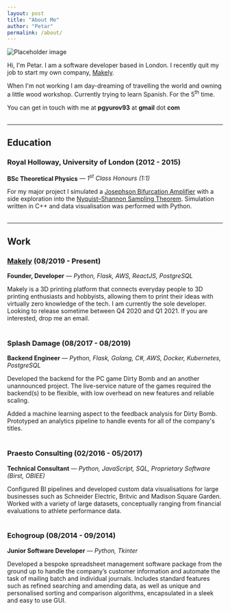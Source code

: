 ```yaml
---
layout: post
title: "About Me"
author: "Petar"
permalink: /about/
---
```


![Placeholder image](https://petargyurov-blog-assets.s3.eu-west-2.amazonaws.com/about/me.png "Placeholder image")

Hi, I'm Petar. I am a software developer based in London. I recently quit my job to start my own company, [Makely](https://makely.me).

When I'm not working I am day-dreaming of travelling the world and owning a little wood workshop. Currently trying to learn Spanish. For the 5<sup>th</sup> time.

You can get in touch with me at **pgyurov93** at **gmail** dot **com**
<br>
<br>
<hr>

## Education
### Royal Holloway, University of London (2012 - 2015)
**BSc Theoretical Physics** <cite>&mdash; 1<sup>st</sup> Class Honours (1:1)</cite>

For my major project I simulated a [Josephson Bifurcation Amplifier](https://en.wikipedia.org/wiki/Josephson_effect) with
a side exploration into the [Nyquist–Shannon Sampling Theorem](https://en.wikipedia.org/wiki/Nyquist%E2%80%93Shannon_sampling_theorem). Simulation written in C++ and data visualisation was performed with Python.
<br>
<br>
<hr>

## Work
### [Makely](https://makely.me) (08/2019 - Present)
**Founder, Developer** <cite>&mdash; Python, Flask, AWS, ReactJS, PostgreSQL</cite>

Makely is a 3D printing platform that connects everyday people to 3D printing enthusiasts and hobbyists, allowing them to print their ideas with virtually zero knowledge of the tech. 
I am currently the sole developer. Looking to release sometime between Q4 2020 and Q1 2021. If you are interested, drop me an email.
<br>
<br>

### Splash Damage (08/2017 - 08/2019)
**Backend Engineer** <cite>&mdash; Python, Flask, Golang, C#, AWS, Docker, Kubernetes, PostgreSQL</cite>

Developed the backend for the PC game Dirty Bomb and an another unannounced project. The live-service nature of the games required the backend(s) to be flexible, with low overhead on new features and reliable scaling.

Added a machine learning aspect to the feedback analysis for Dirty Bomb. Prototyped an analytics pipeline to handle events for all of the company's titles.
<br>
<br>


### Praesto Consulting (02/2016 - 05/2017)
**Technical Consultant** <cite>&mdash; Python, JavaScript, SQL, Proprietary Software (Birst, OBIEE)</cite>

Configured BI pipelines and developed custom data visualisations for large businesses such as Schneider Electric, Britvic and Madison Square Garden. Worked with a variety of large datasets, 
conceptually ranging from financial evaluations to athlete performance data.
<br>
<br>

### Echogroup (08/2014 - 09/2014)
**Junior Software Developer** <cite>&mdash; Python, Tkinter</cite>

Developed a bespoke spreadsheet management software package from the ground up to handle the company’s customer information and automate the task of mailing batch and individual journals. Includes standard features such as refined searching and amending data, as well as unique and personalised sorting and comparison algorithms, encapsulated in a sleek and easy to use GUI.
<br>
<br>